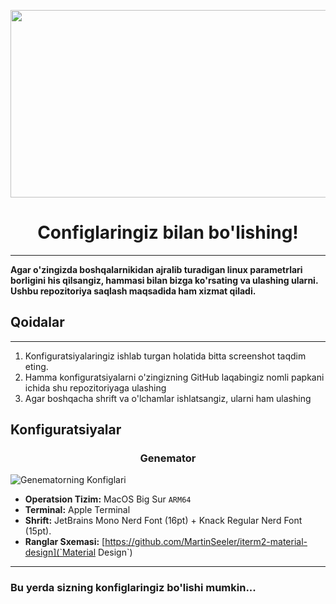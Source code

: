 <p align="center"><a href="https://github.com/xinuxuz/configs" target="_blank"><img height="300" width="700" src="./src/.vuepress/public/xinux.png"/></a></p>
<h1 align="center">Configlaringiz bilan bo'lishing!</h1>
<hr />

**Agar o'zingizda boshqalarnikidan ajralib turadigan linux parametrlari borligini his qilsangiz, hammasi bilan bizga ko'rsating va ulashing ularni. Ushbu repozitoriya saqlash maqsadida ham xizmat qiladi.**

## Qoidalar

<hr />

1. Konfiguratsiyalaringiz ishlab turgan holatida bitta screenshot taqdim eting.
2. Hamma konfiguratsiyalarni o'zingizning GitHub laqabingiz nomli papkani ichida shu repozitoriyaga ulashing
3. Agar boshqacha shrift va o'lchamlar ishlatsangiz, ularni ham ulashing

## Konfiguratsiyalar

<h3 align="center">Genemator</h3> 

![Genematorning Konfiglari](https://raw.githubusercontent.com/xinuxuz/configs/main/Genemator/screenshot.png)

* **Operatsion Tizim:** MacOS Big Sur `ARM64`
* **Terminal:** Apple Terminal
* **Shrift:** JetBrains Mono Nerd Font (16pt) + Knack Regular Nerd Font (15pt).
* **Ranglar Sxemasi:** [https://github.com/MartinSeeler/iterm2-material-design](`Material Design`)

<hr />

<h3>Bu yerda sizning konfiglaringiz bo'lishi mumkin...</h3>